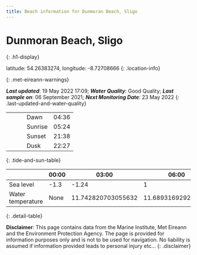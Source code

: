 ```yaml
---
title: Beach information for Dunmoran Beach, Sligo
---
```

# Dunmoran Beach, Sligo 
{: .h1-display}

latitude: 54.26383274, longitude: -8.72708666
{: .location-info}


{: .met-eireann-warnings}

___Last updated___: 19 May 2022 17:09; ___Water Quality___: Good Quality;
___Last sample on___: 06 September 2021; ___Next Monitoring Date___: 23 May 2022
{: .last-updated-and-water-quality}

|   |   |   |   |   |
|---|---|---|---|---|
|   |   |   | Dawn  | 04:36 |
|   |   |   | Sunrise  | 05:24 |
|   |   |   | Sunset  | 21:38 |
|   |   |   | Dusk  | 22:27 |
{: .tide-and-sun-table}

<div></div>

| | 00:00 | 03:00 | 06:00 | 09:00 | 12:00 | 15:00 | 18:00 | 21:00 |
|---|---|---|---|---|---|---|---|---|
| Sea level | -1.3 | -1.24 | 1 | 1.02| -1.14 | -1.23 | 1.11 | 1.57 |
| Water temperature | None | 11.742820703055632 | 11.689316929231278 | 11.714160669171985 | 11.86034646605582 | 11.95646592810973 | 11.956104408626627 | 11.924322394434604 |
{: .detail-table}

__Disclaimer__: This page contains data from the Marine Institute,
Met Eireann and the Environment Protection Agency. The page is provided for
information purposes only and is not to be used for navigation. No liability
is assumed if information provided leads to personal injury etc...
{: .disclaimer}
